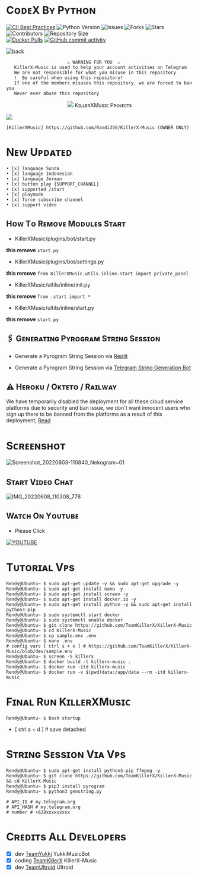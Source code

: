 # CᴏᴅᴇX Bʏ Pʏᴛʜᴏɴ
[![CII Best Practices](https://bestpractices.coreinfrastructure.org/projects/6100/badge)](https://bestpractices.coreinfrastructure.org/projects/6100)
![Python Version](https://img.shields.io/badge/python-3.9-green?style=for-the-badge&logo=appveyor)
![Issues](https://img.shields.io/github/issues/TeamKillerX/KillerX-Music?style=for-the-badge&logo=appveyor)
![Forks](https://img.shields.io/github/forks/TeamKillerX/KillerX-Music?style=for-the-badge&logo=appveyor)
![Stars](https://img.shields.io/github/stars/Randi356/KillerX-Music?style=for-the-badge&logo=appveyor)
![Contributors](https://img.shields.io/github/contributors/TeamKillerX/KillerX-Music?style=for-the-badge&logo=appveyor)
![Repository Size](https://img.shields.io/github/repo-size/TeamKillerX/KillerX-Music?style=for-the-badge&logo=appveyor)</br>
[![Docker Pulls](https://img.shields.io/docker/pulls/rendyprojects/killerx-music)](https://hub.docker.com/r/rendyprojects/killerx-music/tags)
[![GitHub commit activity](https://img.shields.io/github/commit-activity/m/Randi356/KillerX-Music?&style=plastic&logo=github)](https://github.com/Randi356/KillerX-Music/graphs/commit-activity)

![back](https://user-images.githubusercontent.com/90479255/178405323-34f4af0b-5c1e-4822-b0d6-eb578e30ff54.png)
```
️                       ⚠️ WARNING FOR YOU ️ ️⚠️
   KillerX-Music is used to help your account activities on Telegram
   We are not responsible for what you misuse in this repository
   !  Be careful when using this repository!
   If one of the members misuses this repository, we are forced to ban you
   Never ever abuse this repository
```
<p align="center">
<img src="https://user-images.githubusercontent.com/73097560/115834477-dbab4500-a447-11eb-908a-139a6edaec5c.gif">
KɪʟʟᴇʀXMᴜsɪᴄ Pʀᴏᴊᴇᴄᴛs
<p align="centar">
<img src="https://user-images.githubusercontent.com/73097560/115834477-dbab4500-a447-11eb-908a-139a6edaec5c.gif">
</p>

```
[KillerXMusic] https://github.com/Randi356/KillerX-Music (OWNER ONLY)
```
# Nᴇᴡ Uᴘᴅᴀᴛᴇᴅ
```
• [x] language Sunda
• [x] language Indonesian
• [x] language Jerman
• [x] button play {SUPPORT_CHANNEL}
• [x] supported /start
• [x] playmode 
• [x] force subscribe channel
• [x] support video
```

## Hᴏᴡ Tᴏ Rᴇᴍᴏᴠᴇ Mᴏᴅᴜʟᴇs Sᴛᴀʀᴛ

-  KillerXMusic/plugins/bot/start.py <br>

**this remove** `start.py`

- KillerXMusic/plugins/bot/settings.py <br>

**this remove** `from KillerXMusic.utils.inline.start import private_panel`

- KillerXMusic/ultils/inline/init.py <br>

**this remove** `from .start import *`

- KillerXMusic/ultils/inline/start.py <br>

**this remove** `start.py`


## 🖇 Gᴇɴᴇʀᴀᴛɪɴɢ Pʏʀᴏɢʀᴀᴍ Sᴛʀɪɴɢ Sᴇssɪᴏɴ

- Generate a Pyrogram String Session via [Replit](https://replit.com/@Randi356/Vegeta-String)

- Generate a Pyrogram String Session via [Telegram String Generation Bot](https://t.me/VegetaSessionBot)


## ⚠️ Hᴇʀᴏᴋᴜ / Oᴋᴛᴇᴛᴏ / Rᴀɪʟᴡᴀʏ
We have temporarily disabled the deployment for all these cloud service platforms due to security and ban issue, we
don't want innocent users who sign up there to be banned from the platforms as a result of this deployment, [Read](https://t.me/RendyProjects/919)

# Sᴄʀᴇᴇɴsʜᴏᴛ 
![Screenshot_20220603-110840_Nekogram~01](https://user-images.githubusercontent.com/63757267/171784392-ded5a455-1dbf-42c1-aa56-3cf078551bae.png)

## Sᴛᴀʀᴛ Vɪᴅᴇᴏ Cʜᴀᴛ
![IMG_20220608_110308_778](https://user-images.githubusercontent.com/63757267/172529171-d7c7fd4f-ab5d-4952-8c52-ecd2197803ab.jpg)

## Wᴀᴛᴄʜ Oɴ Yᴏᴜᴛᴜʙᴇ
* Please Click

[![YOUTUBE](https://www.google.com/url?q=https://3.bp.blogspot.com/-3QAmTyWieAI/XUTXWqXLVTI/AAAAAAAAAoA/150stBpxf1cFMJuUWFW7nfvxBTPZMmzQgCLcBGAs/s1600/neofetch%252Bon%252Bubuntu.webp&sa=U&ved=0ahUKEwiK9IeSg534AhVo8XMBHRhGBVwQ5hMIBQ&usg=AOvVaw3ymVAx_CtpX1PQd2SsEBlt)](http://www.youtube.com/watch?v=WK-iETytZGk&feature=youtu.be "Deploy KillerX Music On Vps")

# Tᴜᴛᴏʀɪᴀʟ Vᴘs
```console
Rendy@Ubuntu~ $ sudo apt-get update -y && sudo apt-get upgrade -y
Rendy@Ubuntu~ $ sudo apt-get install nano -y
Rendy@Ubuntu~ $ sudo apt-get install screen -y
Rendy@Ubuntu~ $ sudo apt-get install docker.io -y
Rendy@Ubuntu~ $ sudo apt-get install python -y && sudo apt-get install python3-pip
Rendy@Ubuntu~ $ sudo systemctl start docker
Rendy@Ubuntu~ $ sudo systemctl enable docker
Rendy@Ubuntu~ $ git clone https://github.com/TeamKillerX/KillerX-Music
Rendy@Ubuntu~ $ cd KillerX-Music
Rendy@Ubuntu~ $ cp sample.env .env
Rendy@Ubuntu~ $ nano .env
# config vars [ ctrl s + x ] # https://github.com/TeamKillerX/KillerX-Music/blob/dev/sample.env
Rendy@Ubuntu~ $ screen -S killerx
Rendy@Ubuntu~ $ docker build -t killerx-music .
Rendy@Ubuntu- $ docker run -itd killerx-music
Rendy@Ubuntu~ $ docker run -v $(pwd)data:/app/data --rm -itd killerx-music
```
# Fɪɴᴀʟ Rᴜɴ KɪʟʟᴇʀXMᴜsɪᴄ
```console
Rendy@Ubuntu~ $ bash startup
```
- [ ctrl a + d ] # save detached 

# Sᴛʀɪɴɢ Sᴇssɪᴏɴ Vɪᴀ Vᴘs
```console
Rendy@Ubuntu~ $ sudo apt-get install python3-pip ffmpeg -y
Rendy@Ubuntu~ $ git clone https://github.com/TeamKillerX/KillerX-Music && cd KillerX-Music
Rendy@Ubuntu~ $ pip3 install pyrogram
Rendy@Ubuntu~ $ python3 genstring.py

# API_ID # my.telegram.org
# API_HASH # my.telegram.org
# number # +628xxxxxxxxx
```

# Cʀᴇᴅɪᴛs Aʟʟ Dᴇᴠᴇʟᴏᴘᴇʀs

* [X] dev [TeamYukki](https://github.com/TeamYukki) YukkiMusicBot
* [X] coding [TeamKillerX](https://github.com/TeamKillerX) KillerX-Music
* [X] dev [TeamUltroid](https://github.com/TeamUltroid) Ultroid
